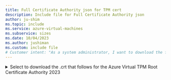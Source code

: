 ```yaml
---
title: Full Certificate Authority json for TPM cert
description: Include file for Full Certificate Authority json
author: ju-shim
ms.topic: include
ms.service: azure-virtual-machines
ms.subservice: sizes
ms.date: 10/04/2023
ms.author: jushiman
ms.custom: include file
# Customer intent: "As a system administrator, I want to download the full certificate authority JSON for the TPM certificate so that I can ensure secure communication for my virtual machine environments."
---
```


<details>
<summary>Select to download the .crt that follows for the Azure Virtual TPM Root Certificate Authority 2023</summary>

[Azure Virtual TPM Root Certificate Authority 2023](https://www.microsoft.com/pkiops/certs/Azure%20Virtual%20TPM%20Root%20Certificate%20Authority%202023.crt)

</details>
